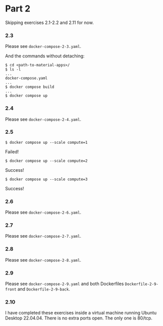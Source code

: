 # Part 2

Skipping exercises 2.1-2.2 and 2.11 for now.

### 2.3

Please see `docker-compose-2-3.yaml`.

And the commands without detaching:
```
$ cd <path-to-material-apps>/
$ ls -l
...
docker-compose.yaml
...
$ docker compose build
...
$ docker compose up
```

### 2.4

Please see `docker-compose-2-4.yaml`.

### 2.5

```
$ docker compose up --scale compute=1
```
Failed!

```
$ docker compose up --scale compute=2
```
Success!

```
$ docker compose up --scale compute=3
```
Success!

### 2.6

Please see `docker-compose-2-6.yaml`.

### 2.7

Please see `docker-compose-2-7.yaml`.

### 2.8

Please see `docker-compose-2-8.yaml`.

### 2.9

Please see `docker-compose-2-9.yaml` and both Dockerfiles `Dockerfile-2-9-front` and `Dockerfile-2-9-back`.

### 2.10

I have completed these exercises inside a virtual machine running Ubuntu Desktop 22.04.04. There is no extra ports open. The only one is 80/tcp.